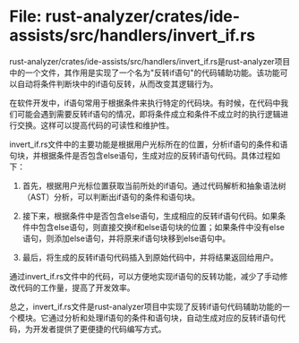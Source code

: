 # File: rust-analyzer/crates/ide-assists/src/handlers/invert_if.rs

rust-analyzer/crates/ide-assists/src/handlers/invert_if.rs是rust-analyzer项目中的一个文件，其作用是实现了一个名为"反转if语句"的代码辅助功能。该功能可以自动将条件判断块中的if语句反转，从而改变其逻辑行为。

在软件开发中，if语句常用于根据条件来执行特定的代码块。有时候，在代码中我们可能会遇到需要反转if语句的情况，即将条件成立和条件不成立时的执行逻辑进行交换。这样可以提高代码的可读性和维护性。

invert_if.rs文件中的主要功能是根据用户光标所在的位置，分析if语句的条件和语句块，并根据条件是否包含else语句，生成对应的反转if语句代码。具体过程如下：

1. 首先，根据用户光标位置获取当前所处的if语句。通过代码解析和抽象语法树（AST）分析，可以判断出if语句的条件和语句块。

2. 接下来，根据条件中是否包含else语句，生成相应的反转if语句代码。如果条件中包含else语句，则直接交换if和else语句块的位置；如果条件中没有else语句，则添加else语句，并将原来if语句块移到else语句中。

3. 最后，将生成的反转if语句代码插入到原始代码中，并将结果返回给用户。

通过invert_if.rs文件中的代码，可以方便地实现if语句的反转功能，减少了手动修改代码的工作量，提高了开发效率。

总之，invert_if.rs文件是rust-analyzer项目中实现了反转if语句代码辅助功能的一个模块。它通过分析和处理if语句的条件和语句块，自动生成对应的反转if语句代码，为开发者提供了更便捷的代码编写方式。

